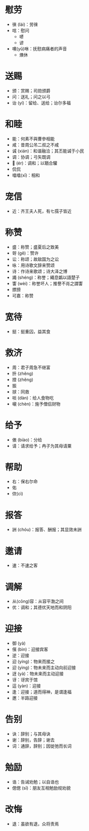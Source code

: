 # 慰劳
* 徠 (lài)：劳徠
* 唁：慰问
	* 喭
	* 谚
* 噢(yǔ)咻：抚慰病痛者的声音
	* 燠休
# 送赐
* 颁：赏赐；司勋颁爵
* 问：送礼；问之以弓
* 诒 (yí)：留给、送给；诒尔多福
# 和睦
* 能：何素不與曹參相能
* 咸：昔周公吊二叔之不咸
* 𫍯 (xián)：和谐融洽；其丕能𫍯于小民
* 调：协调；弓矢既调
* 𥅡 (ér)：调和；以聏合驩
* 侃侃
* 噏噏(xī)：相和
# 宠信
* 近：齐王夫人死，有七孺子皆近
# 称赞
* 盛：称赞；盛夏后之致美
* 哿 (gě)：赞许
* 讼：称颂；故敌国为之讼
* 咏：用诗歌文辞来赞颂
* 诗：作诗来歌颂；诗大泽之博
* 譝 (shéng)：称誉；繩息嬀以語楚子
* 讏 (wèi)：称誉坏人；推譽不肖之謂讏
* 摽搒
* 可嘉：称赞
# 宽待
* 挺：挺重囚，益其食
# 救济
* 周：君子周急不继富
* 抍 (zhěng)
* 撜 (zhěng)
* 振
* 捄：同救
* 啖 (dàn)：给人食物吃
* 嚫 (chèn)：施予僧侣财物
# 给予
* 俵 (biào)：分给
* 请：请求给予；冉子为其母请粟
# 帮助
* 右：保右尔命
* 佑
* 佽(cì)
# 报答
* 詶 (chóu)：报答、酬报；其显效未詶
# 邀请
* 速：不速之客
# 调解
* 从(cōng)容：从容平渤之间
* 优：调和；其德优天地而和阴阳
# 迎接
* 御 (yà)
* 儐 (bìn)：迎接宾客
* 逆：迎接
* 迎 (yíng)：物来而接之
* 迎 (yìng)：物未来而主动向前迎接
* 迓 (yà)：物未来而主动迎接
* 讶：讶宾于馆
* 這 (yàn)：迎接
* 逢：迎接；道而得神，是谓逢福
* 邀：半路迎接
# 告别
* 诀：辞别；与其母诀
* 谢：辞别，告辞；谢去
* 词：通辞，辞别；因徙弛而长词
# 勉励
* 诰：告诫劝勉；以自诰也
* 偲偲 (sī)：朋友互相勉励规劝貌
# 改悔
* 退：虽欲有退，众将责焉
